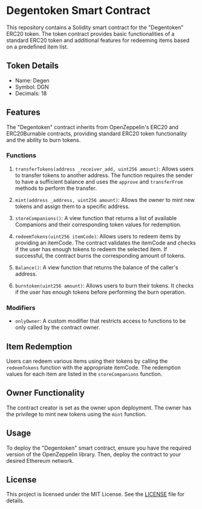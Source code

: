 # Degentoken Smart Contract

This repository contains a Solidity smart contract for the "Degentoken" ERC20 token. The token contract provides basic functionalities of a standard ERC20 token and additional features for redeeming items based on a predefined item list.

## Token Details

- Name: Degen
- Symbol: DGN
- Decimals: 18

## Features

The "Degentoken" contract inherits from OpenZeppelin's ERC20 and ERC20Burnable contracts, providing standard ERC20 token functionality and the ability to burn tokens.

### Functions

1. `transferTokens(address _receiver_add, uint256 amount)`: Allows users to transfer tokens to another address. The function requires the sender to have a sufficient balance and uses the `approve` and `transferFrom` methods to perform the transfer.

2. `mint(address _address, uint256 amount)`: Allows the owner to mint new tokens and assign them to a specific address.

3. `storeCompanions()`: A view function that returns a list of available Companions and their corresponding token values for redemption.

4. `redeemTokens(uint256 itemCode)`: Allows users to redeem items by providing an itemCode. The contract validates the itemCode and checks if the user has enough tokens to redeem the selected item. If successful, the contract burns the corresponding amount of tokens.

5. `Balance()`: A view function that returns the balance of the caller's address.

6. `burntoken(uint256 amount)`: Allows users to burn their tokens. It checks if the user has enough tokens before performing the burn operation.

### Modifiers

- `onlyOwner`: A custom modifier that restricts access to functions to be only called by the contract owner.

## Item Redemption

Users can redeem various items using their tokens by calling the `redeemTokens` function with the appropriate itemCode. The redemption values for each item are listed in the `storeCompanions` function.

## Owner Functionality

The contract creator is set as the owner upon deployment. The owner has the privilege to mint new tokens using the `mint` function.

## Usage

To deploy the "Degentoken" smart contract, ensure you have the required version of the OpenZeppelin library. Then, deploy the contract to your desired Ethereum network.

## License

This project is licensed under the MIT License. See the [LICENSE](LICENSE) file for details.
